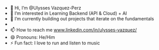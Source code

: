 - 👋 Hi, I’m @Ulysses Vazquez-Perz
- 👀 I’m interested in Learning Backend (API & Cloud) + AI
- 🌱 I’m currently building out projects that iterate on the fundamentals
-  
- 📫 How to reach me www.linkedin.com/in/ulysses-vazquez/
- 😄 Pronouns: He/Him
- ⚡ Fun fact: I love to run and listen to music

<!---
UlyssesBuilds/UlyssesBuilds is a ✨ special ✨ repository because its `README.md` (this file) appears on your GitHub profile.
You can click the Preview link to take a look at your changes.
--->
